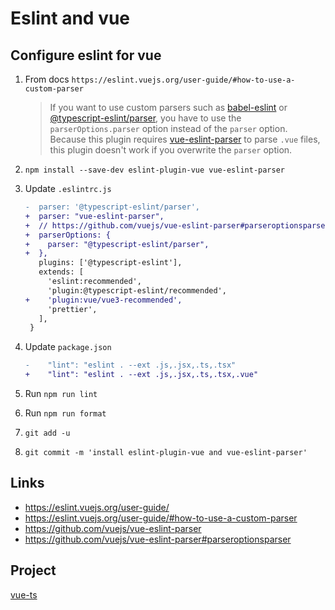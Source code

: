 # Eslint and vue

## Configure eslint for vue

1. From docs `https://eslint.vuejs.org/user-guide/#how-to-use-a-custom-parser`

    > If you want to use custom parsers such as [babel-eslint](https://www.npmjs.com/package/babel-eslint) or [@typescript-eslint/parser](https://www.npmjs.com/package/@typescript-eslint/parser), you have to use the `parserOptions.parser` option instead of the `parser` option. Because this plugin requires [vue-eslint-parser](https://www.npmjs.com/package/vue-eslint-parser) to parse `.vue` files, this plugin doesn't work if you overwrite the `parser` option.

1. `npm install --save-dev eslint-plugin-vue vue-eslint-parser`
1. Update `.eslintrc.js`
    ```diff
    -  parser: '@typescript-eslint/parser',
    +  parser: "vue-eslint-parser",
    +  // https://github.com/vuejs/vue-eslint-parser#parseroptionsparser
    +  parserOptions: {
    +    parser: "@typescript-eslint/parser",
    +  },
       plugins: ['@typescript-eslint'],
       extends: [
         'eslint:recommended',
         'plugin:@typescript-eslint/recommended',
    +    'plugin:vue/vue3-recommended',
         'prettier',
       ],
     }
    ```
1. Update `package.json`
    ```diff
    -    "lint": "eslint . --ext .js,.jsx,.ts,.tsx"
    +    "lint": "eslint . --ext .js,.jsx,.ts,.tsx,.vue"
    ```
1. Run `npm run lint`
1. Run `npm run format`
1. `git add -u`
1. `git commit -m 'install eslint-plugin-vue and vue-eslint-parser'`

## Links

-   https://eslint.vuejs.org/user-guide/
-   https://eslint.vuejs.org/user-guide/#how-to-use-a-custom-parser
-   https://github.com/vuejs/vue-eslint-parser
-   https://github.com/vuejs/vue-eslint-parser#parseroptionsparser

## Project

[vue-ts](https://github.com/imomaliev/vue-ts)
